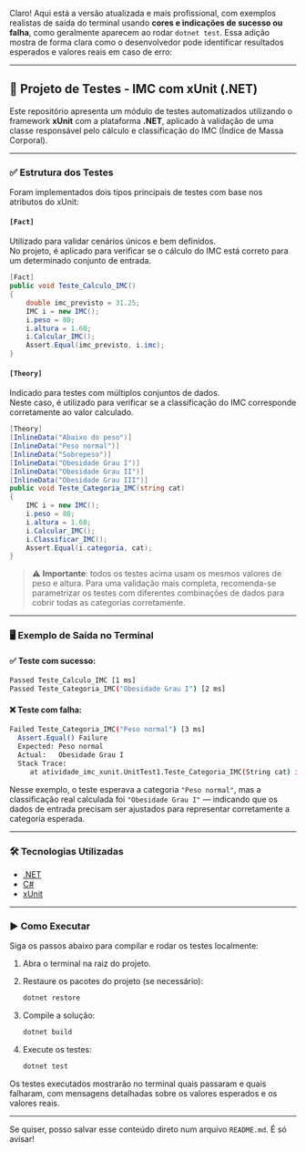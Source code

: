 Claro! Aqui está a versão atualizada e mais profissional, com exemplos realistas de saída do terminal usando **cores e indicações de sucesso ou falha**, como geralmente aparecem ao rodar `dotnet test`. Essa adição mostra de forma clara como o desenvolvedor pode identificar resultados esperados e valores reais em caso de erro:

---

## 🧪 Projeto de Testes - IMC com xUnit (.NET)

Este repositório apresenta um módulo de testes automatizados utilizando o framework **xUnit** com a plataforma **.NET**, aplicado à validação de uma classe responsável pelo cálculo e classificação do IMC (Índice de Massa Corporal).

---

### ✅ Estrutura dos Testes

Foram implementados dois tipos principais de testes com base nos atributos do xUnit:

#### `[Fact]`
Utilizado para validar cenários únicos e bem definidos.  
No projeto, é aplicado para verificar se o cálculo do IMC está correto para um determinado conjunto de entrada.

```csharp
[Fact]
public void Teste_Calculo_IMC()
{
    double imc_previsto = 31.25;
    IMC i = new IMC();
    i.peso = 80;
    i.altura = 1.60;
    i.Calcular_IMC();
    Assert.Equal(imc_previsto, i.imc);
}
```

#### `[Theory]`
Indicado para testes com múltiplos conjuntos de dados.  
Neste caso, é utilizado para verificar se a classificação do IMC corresponde corretamente ao valor calculado.

```csharp
[Theory]
[InlineData("Abaixo do peso")]
[InlineData("Peso normal")]
[InlineData("Sobrepeso")]
[InlineData("Obesidade Grau I")]
[InlineData("Obesidade Grau II")]
[InlineData("Obesidade Grau III")]
public void Teste_Categoria_IMC(string cat)
{
    IMC i = new IMC();
    i.peso = 80;
    i.altura = 1.60;
    i.Calcular_IMC();
    i.Classificar_IMC();
    Assert.Equal(i.categoria, cat);
}
```

> ⚠️ **Importante**: todos os testes acima usam os mesmos valores de peso e altura. Para uma validação mais completa, recomenda-se parametrizar os testes com diferentes combinações de dados para cobrir todas as categorias corretamente.

---

### 🖥️ Exemplo de Saída no Terminal

#### ✅ Teste com sucesso:

```bash
Passed Teste_Calculo_IMC [1 ms]
Passed Teste_Categoria_IMC("Obesidade Grau I") [2 ms]
```

#### ❌ Teste com falha:

```bash
Failed Teste_Categoria_IMC("Peso normal") [3 ms]
  Assert.Equal() Failure
  Expected: Peso normal
  Actual:   Obesidade Grau I
  Stack Trace:
     at atividade_imc_xunit.UnitTest1.Teste_Categoria_IMC(String cat) in C:\Testes\UnitTest1.cs:line 26
```

Nesse exemplo, o teste esperava a categoria `"Peso normal"`, mas a classificação real calculada foi `"Obesidade Grau I"` — indicando que os dados de entrada precisam ser ajustados para representar corretamente a categoria esperada.

---

### 🛠 Tecnologias Utilizadas

- [.NET](https://dotnet.microsoft.com/)
- [C#](https://learn.microsoft.com/dotnet/csharp/)
- [xUnit](https://xunit.net/)

---

### ▶️ Como Executar

Siga os passos abaixo para compilar e rodar os testes localmente:

1. Abra o terminal na raiz do projeto.

2. Restaure os pacotes do projeto (se necessário):
   ```bash
   dotnet restore
   ```

3. Compile a solução:
   ```bash
   dotnet build
   ```

4. Execute os testes:
   ```bash
   dotnet test
   ```

Os testes executados mostrarão no terminal quais passaram e quais falharam, com mensagens detalhadas sobre os valores esperados e os valores reais.

---

Se quiser, posso salvar esse conteúdo direto num arquivo `README.md`. É só avisar!